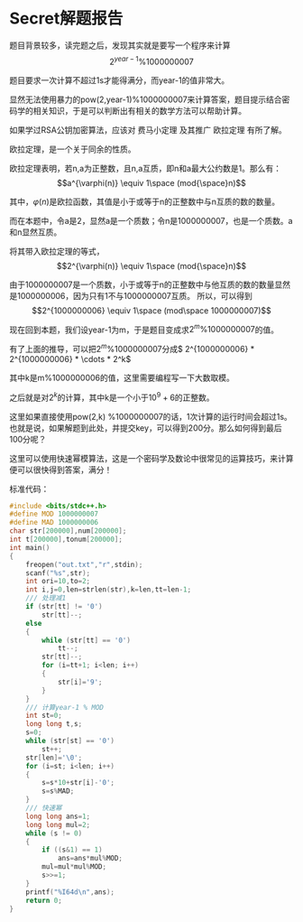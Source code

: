 # Secret解题报告
题目背景较多，读完题之后，发现其实就是要写一个程序来计算$$2^{year-1} \% 1000000007$$

题目要求一次计算不超过1s才能得满分，而year-1的值非常大。

显然无法使用暴力的pow(2,year-1)%1000000007来计算答案，题目提示结合密码学的相关知识，于是可以判断出有相关的数学方法可以帮助计算。

如果学过RSA公钥加密算法，应该对 费马小定理 及其推广 欧拉定理 有所了解。

欧拉定理，是一个关于同余的性质。

欧拉定理表明，若n,a为正整数，且n,a互质，即n和a最大公约数是1。那么有：
$$a^{\varphi(n)} \equiv 1\space (mod{\space}n)$$

其中，$\varphi(n)$是欧拉函数，其值是小于或等于n的正整数中与n互质的数的数量。

而在本题中，令a是2，显然a是一个质数；令n是1000000007，也是一个质数。a和n显然互质。

将其带入欧拉定理的等式，$$2^{\varphi(n)} \equiv 1\space (mod{\space}n)$$

由于1000000007是一个质数，小于或等于n的正整数中与他互质的数的数量显然是1000000006，因为只有1不与1000000007互质。
所以，可以得到$$2^{1000000006} \equiv 1\space (mod\space 1000000007)$$

现在回到本题，我们设year-1为m，于是题目变成求$2^m \% 1000000007$的值。

有了上面的推导，可以把$2^m \% 1000000007$分成$ 2^{1000000006} * 2^{1000000006} * \cdots * 2^k$

其中k是m%1000000006的值，这里需要编程写一下大数取模。

之后就是对$2^k%1000000007$的计算，其中k是一个小于$10^9+6$的正整数。

这里如果直接使用pow(2,k) %1000000007的话，1次计算的运行时间会超过1s。也就是说，如果解题到此处，并提交key，可以得到200分。那么如何得到最后100分呢？

这里可以使用快速幂模算法，这是一个密码学及数论中很常见的运算技巧，来计算便可以很快得到答案，满分！

标准代码：
```cpp
#include <bits/stdc++.h>
#define MOD 1000000007
#define MAD 1000000006
char str[200000],num[200000];
int t[200000],tonum[200000];
int main()
{
    freopen("out.txt","r",stdin);
    scanf("%s",str);
    int ori=10,to=2;
    int i,j=0,len=strlen(str),k=len,tt=len-1;
    /// 处理减1
    if (str[tt] != '0')
        str[tt]--;
    else
    {
        while (str[tt] == '0')
            tt--;
        str[tt]--;
        for (i=tt+1; i<len; i++)
        {
            str[i]='9';
        }
    }
    /// 计算year-1 % MOD
    int st=0;
    long long t,s;
    s=0;
    while (str[st] == '0')
        st++;
    str[len]='\0';
    for (i=st; i<len; i++)
    {
        s=s*10+str[i]-'0';
        s=s%MAD;
    }
    /// 快速幂
    long long ans=1;
    long long mul=2;
    while (s != 0)
    {
        if ((s&1) == 1)
            ans=ans*mul%MOD;
        mul=mul*mul%MOD;
        s>>=1;
    }
    printf("%I64d\n",ans);
    return 0;
}
```

